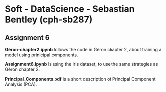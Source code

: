 # Soft - DataScience - Sebastian Bentley (cph-sb287)
## Assignment 6
**Géron-chapter2.ipynb** follows the code in Géron chapter 2, about training a model using prinicipal components.

**Assignment6.ipynb** Is using the Iris dataset, to use the same strategies as Géron chapter 2.

**Principal_Components.pdf** is a short description of Principal Component Analysis (PCA).